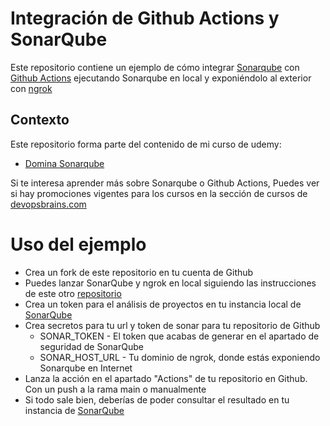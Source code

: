 # Integración de Github Actions y SonarQube

Este repositorio contiene un ejemplo de cómo integrar [Sonarqube](https://docs.sonarsource.com/sonarqube/10.3/) con [Github Actions](https://docs.github.com/es/actions) ejecutando Sonarqube en local y exponiéndolo al exterior con [ngrok](https://ngrok.com/)

## Contexto
Este repositorio forma parte del contenido de mi curso de udemy:
* [Domina Sonarqube](https://www.udemy.com/course/domina-sonarqube/?referralCode=EF59257E7D8DC3026D6D)

Si te interesa aprender más sobre Sonarqube o Github Actions, Puedes ver si hay promociones vigentes para los cursos en la sección de cursos de [devopsbrains.com](https://devopsbrains.com/cursos/)

# Uso del ejemplo
* Crea un fork de este repositorio en tu cuenta de Github
* Puedes lanzar SonarQube y ngrok en local siguiendo las instrucciones de este otro [repositorio](https://github.com/BrainsDevOps/sonarqube-udemy-docker-compose)
* Crea un token para el análisis de proyectos en tu instancia local de [SonarQube](http://localhost:9000/account/security)
* Crea secretos para tu url y token de sonar para tu repositorio de Github
    * SONAR_TOKEN - El token que acabas de generar en el apartado de seguridad de SonarQube
    * SONAR_HOST_URL - Tu dominio de ngrok, donde estás exponiendo Sonarqube en Internet
* Lanza la acción en el apartado "Actions" de tu repositorio en Github. Con un push a la rama main o manualmente
* Si todo sale bien, deberías de poder consultar el resultado en tu instancia de [SonarQube](http://localhost:9000/dashboard?id=github-actions)